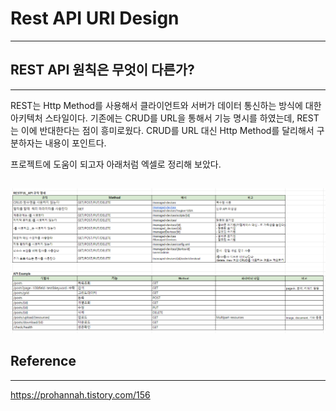 # Rest API URI Design

---

## REST API 원칙은 무엇이 다른가?

---
REST는 Http Method를 사용해서 클라이언트와 서버가 데이터 통신하는 방식에 대한 아키텍처 스타일이다.
기존에는 CRUD를 URL을 통해서 기능 명시를 하였는데, REST는 이에 반대한다는 점이 흥미로웠다. 
CRUD를 URL 대신 Http Method를 달리해서 구분하자는 내용이 포인트다.

프로젝트에 도움이 되고자 아래처럼 엑셀로 정리해 보았다.

## 
![img_1.png](img_1.png)


## Reference

---
https://prohannah.tistory.com/156